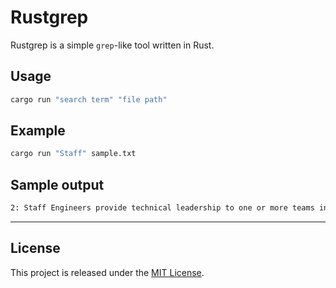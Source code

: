 # Rustgrep

Rustgrep is a simple `grep`-like tool written in Rust.

## Usage

```bash
cargo run "search term" "file path"
```

## Example

```bash
cargo run "Staff" sample.txt
```

## Sample output

```txt
2: Staff Engineers provide technical leadership to one or more teams in an organization.
```

---

## License

This project is released under the [MIT License](LICENSE).

